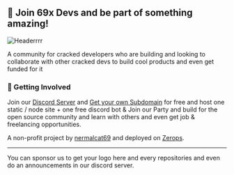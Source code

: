 ## 🌈 Join 69x Devs and be part of something amazing!
![Headerrrr](https://cdn.discordapp.com/attachments/1226058913477169283/1239200791131062453/header-69xdevs.webp?ex=66420f2b&is=6640bdab&hm=09a1c63acbed2eb80b5c590808a5fbd95848e71a6ecfd1531cc5d3b765a6b131&)

A community for cracked developers who are building and looking to collaborate with other cracked devs to build cool products and even get funded for it

### 🌱 Getting Involved

Join our [Discord Server](https://discord.gg/SH78MsdjCM) and [Get your own Subdomain](https://69x.dev) for free and host one static / node site + one free discord bot & Join our Party and 
build for the open source community and learn with others and even get job & freelancing opportunities.




A non-profit project by [nermalcat69](https://github.com/nermalcat69) and deployed on [Zerops](https://zerops.io).

------------------

You can sponsor us to get your logo here and every repositories and even do an announcements in our discord server.
